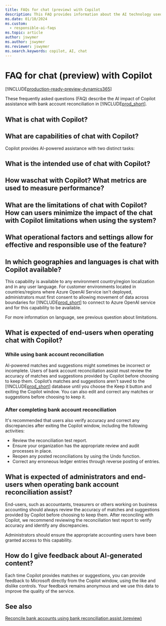 ```yaml
---
title: FAQs for chat (preview) with Copilot
description: This FAQ provides information about the AI technology used for chatting with Copilot in Business Central. It includes key considerations and details about how AI is used, how it was tested and evaluated, and any specific limitations.
ms.date: 01/10/2024
ms.custom: 
  - responsible-ai-faqs
ms.topic: article
author: jswymer
ms.author: jswymer
ms.reviewer: jswymer
ms.search.keywords: copilot, AI, chat 
---
```

# FAQ for chat (preview) with Copilot

[!INCLUDE[production-ready-preview-dynamics365](includes/production-ready-preview-dynamics365.md)]

These frequently asked questions (FAQ) describe the AI impact of Copilot assistance with bank account reconciliation in [!INCLUDE[prod_short](includes/prod_short.md)]. 

## What is chat with Copilot?


## What are capabilities of chat with Copilot?

Copilot provides AI-powered assistance with two distinct tasks: 


## What is the intended use of chat with Copilot?



## How waschat with Copilot? What metrics are used to measure performance?



## What are the limitations of chat with Copilot? How can users minimize the impact of the chat with Copilot limitations when using the system?


## What operational factors and settings allow for effective and responsible use of the feature?


## In which geographies and languages is chat with Copilot available? 

This capability is available to any environment country/region localization and in any user language. For customer environments located in countries/regions where Azure OpenAI Service isn't deployed, administrators must first consent to allowing movement of data across boundaries for [!INCLUDE[prod_short](includes/prod_short.md)] to connect to Azure OpenAI service and for this capability to be available. 

For more information on language, see previous question about limitations.  

## What is expected of end-users when operating chat with Copilot? 

### While using bank account reconciliation 

AI-powered matches and suggestions might sometimes be incorrect or incomplete. Users of bank account reconciliation assist must review the accuracy of matches and suggestions provided by Copilot before choosing to keep them. Copilot’s matches and suggestions aren't saved to the [!INCLUDE[prod_short](includes/prod_short.md)] database until you choose the Keep it button and exiting the Copilot window. You can also edit and correct any matches or suggestions before choosing to keep it. 

### After completing bank account reconciliation 

It's recommended that users also verify accuracy and correct any discrepancies after exiting the Copilot window, including the following activities: 

- Review the reconciliation test report. 
- Ensure your organization has the appropriate review and audit processes in place. 
- Reopen any posted reconciliations by using the Undo function. 
- Correct any erroneous ledger entries through reverse posting of entries. 

## What is expected of administrators and end-users when operating bank account reconciliation assist? 

End-users, such as accountants, treasurers or others working on business accounting should always review the accuracy of matches and suggestions provided by Copilot before choosing to keep them. After reconciling with Copilot, we recommend reviewing the reconciliation test report to verify accuracy and identify any discrepancies. 

Administrators should ensure the appropriate accounting users have been granted access to this capability. 

## How do I give feedback about AI-generated content?

Each time Copilot provides matches or suggestions, you can provide feedback to Microsoft directly from the Copilot window, using the like and dislike controls. Your feedback remains anonymous and we use this data to improve the quality of the service.

## See also

[Reconcile bank accounts using bank reconciliation assist (preview)](bank-reconciliation-with-copilot.md)
